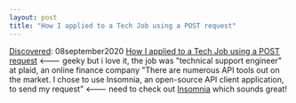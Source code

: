 ```yaml
---
layout: post
title: "How I applied to a Tech Job using a POST request"
---
```

[Discovered](http://rolandtanglao.com/2020/07/29/p1-blogthis-checkvist-list-links-to-blog/): 08september2020 [How I applied to a Tech Job using a POST request](https://dev.to/maggiecodes_/how-i-applied-to-a-tech-job-using-a-post-request-193d) <--- geeky but i love it, the job was "technical support engineer" at plaid, an online finance company "There are numerous API tools out on the market. I chose to use Insomnia, an open-source API client application, to send my request" <--- need to check out [Insomnia](https://insomnia.rest/) which sounds great!
